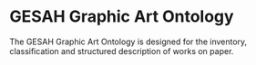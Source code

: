 # GESAH Graphic Art Ontology
The GESAH Graphic Art Ontology is designed for the inventory, classification and structured description of works on paper.

